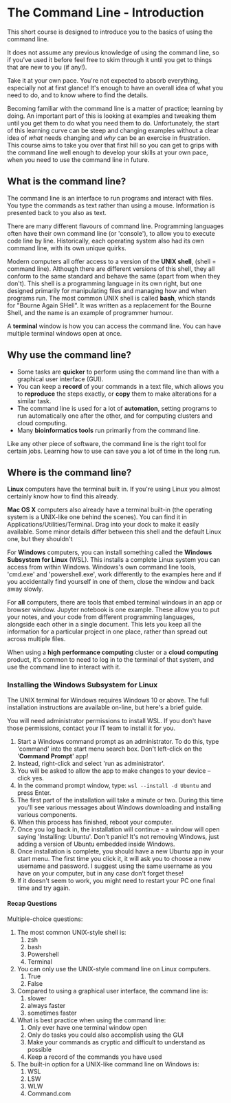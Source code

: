 # The Command Line - Introduction

This short course is designed to introduce you to the basics of using the command line.

It does not assume any previous knowledge of using the command line, so if you've used it before feel free to skim through it until you get to things that are new to you (if any!).

Take it at your own pace. You're not expected to absorb everything, especially not at first glance! It's enough to have an overall idea of what you need to do, and to know where to find the details.

Becoming familiar with the command line is a matter of practice; learning by doing. An important part of this is looking at examples and tweaking them until you get them to do what you need them to do. Unfortunately, the start of this learning curve can be steep and changing examples without a clear idea of *what* needs changing and *why* can be an exercise in frustration. This course aims to take you over that first hill so you can get to grips with the command line well enough to develop your skills at your own pace, when you need to use the command line in future.

## What is the command line?

The command line is an interface to run programs and interact with files. You type the commands as text rather than using a mouse. Information is presented back to you also as text.

There are many different flavours of command line. Programming languages often have their own command line (or 'console'), to allow you to execute code line by line. Historically, each operating system also had its own command line, with its own unique quirks.

Modern computers all offer access to a version of the **UNIX shell**, (shell = command line). Although there are different versions of this shell, they all conform to the same standard and behave the same (apart from when they don't). This shell is a programming language in its own right, but one designed primarily for manipulating files and managing how and when programs run. The most common UNIX shell is called **bash**, which stands for "Bourne Again SHell". It was written as a replacement for the Bourne Shell, and the name is an example of programmer humour.

A **terminal** window is how you can access the command line. You can have multiple terminal windows open at once.

## Why use the command line?

- Some tasks are **quicker** to perform using the command line than with a graphical user interface (GUI).
- You can keep a **record** of your commands in a text file, which allows you to **reproduce** the steps exactly, or **copy** them to make alterations for a similar task.
- The command line is used for a lot of **automation**, setting programs to run automatically one after the other, and for computing clusters and cloud computing.
- Many **bioinformatics tools** run primarily from the command line.

Like any other piece of software, the command line is the right tool for certain jobs. Learning how to use can save you a lot of time in the long run.

## Where is the command line?

**Linux** computers have the terminal built in. If you're using Linux you almost certainly know how to find this already.

**Mac OS X** computers also already have a terminal built-in (the operating system is a UNIX-like one behind the scenes). You can find it in Applications/Utilities/Terminal. Drag into your dock to make it easily available. Some minor details differ between this shell and the default Linux one, but they shouldn't 

For **Windows** computers, you can install something called the **Windows Subsystem for Linux** (WSL). This installs a complete Linux system you can access from within Windows. Windows's own command line tools, 'cmd.exe' and 'powershell.exe', work differently to the examples here and if you accidentally find yourself in one of them, close the window and back away slowly.

For **all** computers, there are tools that embed terminal windows in an app or browser window. Jupyter notebook is one example. These allow you to put your notes, and your code from different programming languages, alongside each other in a single document. This lets you keep all the information for a particular project in one place, rather than spread out across multiple files.

When using a **high performance computing** cluster or a **cloud computing** product, it's common to need to log in to the terminal of that system, and use the command line to interact with it.

### Installing the Windows Subsystem for Linux

The UNIX terminal for Windows requires Windows 10 or above. The full installation instructions are available on-line, but here's a brief guide.

You will need administrator permissions to install WSL. If you don't have those permissions, contact your IT team to install it for you.

1. Start a Windows command prompt as an administrator. To do this, type 'command' into the start menu search box. Don't left-click on the '**Command Prompt**' app!
2. Instead, right-click and select 'run as administrator'.
3. You will be asked to allow the app to make changes to your device – click yes.
4. In the command prompt window, type: `wsl --install -d Ubuntu` and press Enter.
5. The first part of the installation will take a minute or two. During this time you'll see various messages about Windows downloading and installing various components.
6. When this process has finished, reboot your computer.
7. Once you log back in, the installation will continue - a window will open saying 'Installing: Ubuntu'. Don't panic! It's not removing Windows, just adding a version of Ubuntu embedded inside Windows.
8. Once installation is complete, you should have a new Ubuntu app in your start menu. The first time you click it, it will ask you to choose a new username and password. I suggest using the same username as you have on your computer, but in any case don't forget these!
9. If it doesn't seem to work, you might need to restart your PC one final time and try again.


#### Recap Questions

Multiple-choice questions:

1. The most common UNIX-style shell is:
    1. zsh
    2. bash
    3. Powershell
    4. Terminal
2. You can only use the UNIX-style command line on Linux computers.
    1. True
    2. False
3. Compared to using a graphical user interface, the command line is:
    1. slower
    2. always faster
    3. sometimes faster
4. What is best practice when using the command line:
    1. Only ever have one terminal window open
    2. Only do tasks you could also accomplish using the GUI
    3. Make your commands as cryptic and difficult to understand as possible
    4. Keep a record of the commands you have used
5. The built-in option for a UNIX-like command line on Windows is:
    1. WSL
    2. LSW
    3. WLW
    4. Command.com
